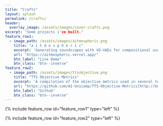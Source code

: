```yaml
---
title: "Crafts"
layout: splash
permalink: /crafts/
header:
  overlay_image: /assets/images/cover-crafts.png
excerpt: 'Some projects i've built.'
feature_row1:
  - image_path: /assets/images/aitmospheric.png
    title: "a i t m o s p h e r i c"
    excerpt: 'Generating soundscapes with VQ‑VAEs for compositional use and inspiration. Project Presented at [The 1st Sound of AI Hackathon](https://www.youtube.com/watch?v=1jkHToiYSIQ).'
    url: "https://aitmospheric.vercel.app/"
    btn_label: "Live Demo"
    btn_class: "btn--inverse"
feature_row2:
  - image_path: /assets/images/ttsobjective.png
    title: "TTS Objective Metrics"
    excerpt: 'A compilation of the objective metrics used in several text-to-speech (TTS) papers.'
    url: "https://github.com/AI-Unicamp/TTS-Objective-Metrics[http://behindthepixels.io/EDXRay/]"
    btn_label: "Github"
    btn_class: "btn--inverse"
---
```


{% include feature_row id="feature_row1" type="left" %}

{% include feature_row id="feature_row2" type="left" %}
